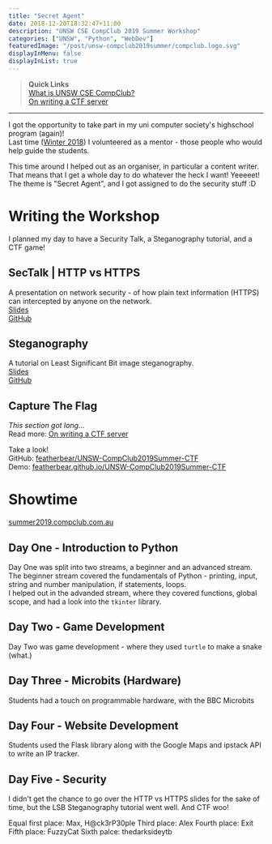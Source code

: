 ```yaml
---
title: "Secret Agent"
date: 2018-12-20T18:32:47+11:00
description: "UNSW CSE CompClub 2019 Summer Workshop"
categories: ["UNSW", "Python", "WebDev"]
featuredImage: "/post/unsw-compclub2019summer/compclub.logo.svg"
displayInMenu: false
displayInList: true
---
```

> **Quick Links**  
[What is UNSW CSE CompClub?](https://www.csesoc.unsw.edu.au/teams/compclub/)  
[On writing a CTF server](../unsw-compclub2019summer-ctf)

---

I got the opportunity to take part in my uni computer society's highschool program (again)!  
Last time ([Winter 2018](../unsw-compclub2018winter/)) I volunteered as a mentor - those people who would help guide the students.  

This time around I helped out as an organiser, in particular a content writer.  
That means that I get a whole day to do whatever the heck I want! Yeeeeet!  
The theme is "Secret Agent", and I got assigned to do the security stuff :D  

# Writing the Workshop
I planned my day to have a Security Talk, a Steganography tutorial, and a CTF game!

## SecTalk | HTTP vs HTTPS
A presentation on network security - of how plain text information (HTTPS) can intercepted by anyone on the network.  
[Slides](https://docs.google.com/presentation/d/1ykIUm1xAKMforvTPeqvXMdC4DZlnWOg604ekaybhiOs/edit?usp=sharing)  
[GitHub](https://github.com/featherbear/UNSW-CompClub2019Summer-SecurityWorkshop/tree/master/http_mitm)

## Steganography
A tutorial on Least Significant Bit image steganography.  
[Slides](https://docs.google.com/presentation/d/1kyRsC1-PMJu4UndE6psUHJHuTHX7W6cuYRod1jq3QJY/edit?usp=sharing)  
[GitHub](https://github.com/featherbear/UNSW-CompClub2019Summer-SecurityWorkshop/tree/master/image_steganography)

## Capture The Flag
_This section got long..._  
Read more: [On writing a CTF server](../unsw-compclub2019summer-ctf)  

Take a look!  
GitHub: [featherbear/UNSW-CompClub2019Summer-CTF](https://github.com/featherbear/UNSW-CompClub2019Summer-CTF)  
Demo: [featherbear.github.io/UNSW-CompClub2019Summer-CTF](https://featherbear.github.io/UNSW-CompClub2019Summer-CTF)

# Showtime
[summer2019.compclub.com.au](//summer2019.compclub.com.au)
## Day One - Introduction to Python
Day One was split into two streams, a beginner and an advanced stream.  
The beginner stream covered the fundamentals of Python - printing, input, string and number manipulation, if statements, loops.  
I helped out in the advanded stream, where they covered functions, global scope, and had a look into the `tkinter` library.

## Day Two - Game Development
Day Two was game development - where they used `turtle` to make a snake (what.)

## Day Three - Microbits (Hardware)
Students had a touch on programmable hardware, with the BBC Microbits

## Day Four - Website Development
Students used the Flask library along with the Google Maps and ipstack API to write an IP tracker.

## Day Five - Security
I didn't get the chance to go over the HTTP vs HTTPS slides for the sake of time, but the LSB Steganography tutorial went well.
And CTF woo!

Equal first place:  Max, H@ck3rP30ple
Third place: Alex
Fourth place: Exit
Fifth place: FuzzyCat
Sixth palce: thedarksideytb

